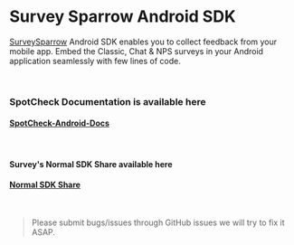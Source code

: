 # Survey Sparrow Android SDK

[SurveySparrow](https:://surveysparrow.com) Android SDK enables you to collect feedback from your mobile app. Embed the Classic, Chat & NPS surveys in your Android application seamlessly with few lines of code.

<br>

### SpotCheck Documentation is available here 

#### [SpotCheck-Android-Docs](https://surveysparrow.gitbook.io/spotchecks/how-to-use-spotchecks/mobile-spotcheck/android)

<br>

#### Survey's Normal SDK Share available here

#### [Normal SDK Share](https://github.com/surveysparrow/surveysparrow-android-sdk/tree/0.5.3)

<br>

> Please submit bugs/issues through GitHub issues we will try to fix it ASAP.
